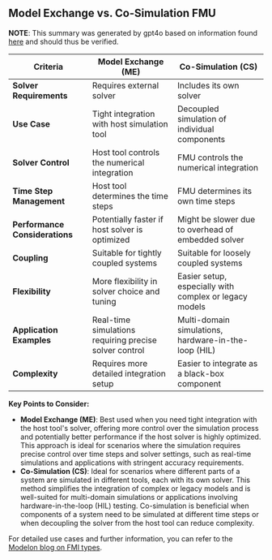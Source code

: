 ## Model Exchange vs. Co-Simulation FMU
**NOTE**: This summary was generated by gpt4o based on information found [here](https://modelon.com/blog/fmi-functional-mock-up-unit-types/) and should thus be verified. 

| Criteria                   | Model Exchange (ME)                        | Co-Simulation (CS)                           |
|----------------------------|-------------------------------------------|----------------------------------------------|
| **Solver Requirements**    | Requires external solver                  | Includes its own solver                      |
| **Use Case**               | Tight integration with host simulation tool | Decoupled simulation of individual components|
| **Solver Control**         | Host tool controls the numerical integration | FMU controls the numerical integration       |
| **Time Step Management**   | Host tool determines the time steps       | FMU determines its own time steps            |
| **Performance Considerations** | Potentially faster if host solver is optimized | Might be slower due to overhead of embedded solver |
| **Coupling**               | Suitable for tightly coupled systems      | Suitable for loosely coupled systems         |
| **Flexibility**            | More flexibility in solver choice and tuning | Easier setup, especially with complex or legacy models |
| **Application Examples**   | Real-time simulations requiring precise solver control | Multi-domain simulations, hardware-in-the-loop (HIL) |
| **Complexity**             | Requires more detailed integration setup  | Easier to integrate as a black-box component  |

**Key Points to Consider:**
- **Model Exchange (ME)**: Best used when you need tight integration with the host tool's solver, offering more control over the simulation process and potentially better performance if the host solver is highly optimized. This approach is ideal for scenarios where the simulation requires precise control over time steps and solver settings, such as real-time simulations and applications with stringent accuracy requirements.
- **Co-Simulation (CS)**: Ideal for scenarios where different parts of a system are simulated in different tools, each with its own solver. This method simplifies the integration of complex or legacy models and is well-suited for multi-domain simulations or applications involving hardware-in-the-loop (HIL) testing. Co-simulation is beneficial when components of a system need to be simulated at different time steps or when decoupling the solver from the host tool can reduce complexity.

For detailed use cases and further information, you can refer to the [Modelon blog on FMI types](https://modelon.com/blog/fmi-functional-mock-up-unit-types/).
